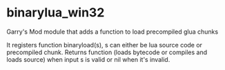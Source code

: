 binarylua_win32
===============

Garry's Mod module that adds a function to load precompiled glua chunks


It registers function binaryload(s), s can either be lua source code or precompiled chunk.
Returns function (loads bytecode or compiles and loads source)
when input s is valid or nil when it's invalid.